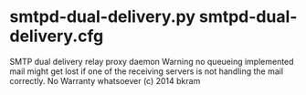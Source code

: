 smtpd-dual-delivery.py
smtpd-dual-delivery.cfg
=====
SMTP dual delivery relay proxy daemon
Warning no queueing implemented mail might get lost if one of the receiving servers is not handling the mail correctly.
No Warranty whatsoever
(c) 2014 bkram

